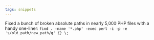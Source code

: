 ```yaml
---
tags: snippets
---
```


Fixed a bunch of broken absolute paths in nearly 5,000 PHP files with a handy one-liner: `find . -name '*.php' -exec perl -i -p -e 's/old_path/new_path/g' {} \;`
